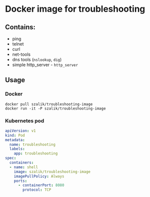 # Docker image for troubleshooting
## Contains:
 * ping
 * telnet  
 * curl
 * net-tools
 * dns tools (`nslookup`, `dig`)
 * simple http_server - `http_server`

## Usage
### Docker
```shell
docker pull szalik/troubleshooting-image
docker run -it -P szalik/troubleshooting-image 
```

### Kubernetes pod
```yaml
apiVersion: v1
kind: Pod
metadata:
  name: troubleshooting
  labels:
    app: troubleshooting
spec:
  containers:
  - name: shell
    image: szalik/troubleshooting-image
    imagePullPolicy: Always
    ports:
      - containerPort: 8080
        protocol: TCP
```

